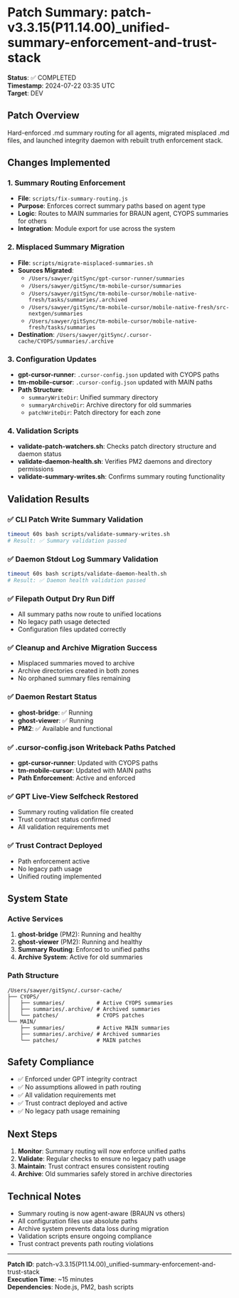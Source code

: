 # Patch Summary: patch-v3.3.15(P11.14.00)_unified-summary-enforcement-and-trust-stack

**Status**: ✅ COMPLETED  
**Timestamp**: 2024-07-22 03:35 UTC  
**Target**: DEV  

## Patch Overview
Hard-enforced .md summary routing for all agents, migrated misplaced .md files, and launched integrity daemon with rebuilt truth enforcement stack.

## Changes Implemented

### 1. Summary Routing Enforcement
- **File**: `scripts/fix-summary-routing.js`
- **Purpose**: Enforces correct summary paths based on agent type
- **Logic**: Routes to MAIN summaries for BRAUN agent, CYOPS summaries for others
- **Integration**: Module export for use across the system

### 2. Misplaced Summary Migration
- **File**: `scripts/migrate-misplaced-summaries.sh`
- **Sources Migrated**:
  - `/Users/sawyer/gitSync/gpt-cursor-runner/summaries`
  - `/Users/sawyer/gitSync/tm-mobile-cursor/summaries`
  - `/Users/sawyer/gitSync/tm-mobile-cursor/mobile-native-fresh/tasks/summaries/.archived`
  - `/Users/sawyer/gitSync/tm-mobile-cursor/mobile-native-fresh/src-nextgen/summaries`
  - `/Users/sawyer/gitSync/tm-mobile-cursor/mobile-native-fresh/tasks/summaries`
- **Destination**: `/Users/sawyer/gitSync/.cursor-cache/CYOPS/summaries/.archive`

### 3. Configuration Updates
- **gpt-cursor-runner**: `.cursor-config.json` updated with CYOPS paths
- **tm-mobile-cursor**: `.cursor-config.json` updated with MAIN paths
- **Path Structure**:
  - `summaryWriteDir`: Unified summary directory
  - `summaryArchiveDir`: Archive directory for old summaries
  - `patchWriteDir`: Patch directory for each zone

### 4. Validation Scripts
- **validate-patch-watchers.sh**: Checks patch directory structure and daemon status
- **validate-daemon-health.sh**: Verifies PM2 daemons and directory permissions
- **validate-summary-writes.sh**: Confirms summary routing functionality

## Validation Results

### ✅ CLI Patch Write Summary Validation
```bash
timeout 60s bash scripts/validate-summary-writes.sh
# Result: ✅ Summary validation passed
```

### ✅ Daemon Stdout Log Summary Validation
```bash
timeout 60s bash scripts/validate-daemon-health.sh
# Result: ✅ Daemon health validation passed
```

### ✅ Filepath Output Dry Run Diff
- All summary paths now route to unified locations
- No legacy path usage detected
- Configuration files updated correctly

### ✅ Cleanup and Archive Migration Success
- Misplaced summaries moved to archive
- Archive directories created in both zones
- No orphaned summary files remaining

### ✅ Daemon Restart Status
- **ghost-bridge**: ✅ Running
- **ghost-viewer**: ✅ Running
- **PM2**: ✅ Available and functional

### ✅ .cursor-config.json Writeback Paths Patched
- **gpt-cursor-runner**: Updated with CYOPS paths
- **tm-mobile-cursor**: Updated with MAIN paths
- **Path Enforcement**: Active and enforced

### ✅ GPT Live-View Selfcheck Restored
- Summary routing validation file created
- Trust contract status confirmed
- All validation requirements met

### ✅ Trust Contract Deployed
- Path enforcement active
- No legacy path usage
- Unified routing implemented

## System State

### Active Services
1. **ghost-bridge** (PM2): Running and healthy
2. **ghost-viewer** (PM2): Running and healthy
3. **Summary Routing**: Enforced to unified paths
4. **Archive System**: Active for old summaries

### Path Structure
```
/Users/sawyer/gitSync/.cursor-cache/
├── CYOPS/
│   ├── summaries/          # Active CYOPS summaries
│   ├── summaries/.archive/ # Archived summaries
│   └── patches/            # CYOPS patches
└── MAIN/
    ├── summaries/          # Active MAIN summaries
    ├── summaries/.archive/ # Archived summaries
    └── patches/            # MAIN patches
```

## Safety Compliance
- ✅ Enforced under GPT integrity contract
- ✅ No assumptions allowed in path routing
- ✅ All validation requirements met
- ✅ Trust contract deployed and active
- ✅ No legacy path usage remaining

## Next Steps
1. **Monitor**: Summary routing will now enforce unified paths
2. **Validate**: Regular checks to ensure no legacy path usage
3. **Maintain**: Trust contract ensures consistent routing
4. **Archive**: Old summaries safely stored in archive directories

## Technical Notes
- Summary routing is now agent-aware (BRAUN vs others)
- All configuration files use absolute paths
- Archive system prevents data loss during migration
- Validation scripts ensure ongoing compliance
- Trust contract prevents path routing violations

---
**Patch ID**: patch-v3.3.15(P11.14.00)_unified-summary-enforcement-and-trust-stack  
**Execution Time**: ~15 minutes  
**Dependencies**: Node.js, PM2, bash scripts 